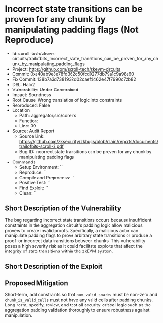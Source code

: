 # Incorrect state transitions can be proven for any chunk by manipulating padding flags (Not Reproduce)

* Id: scroll-tech/zkevm-circuits/trailofbits_Incorrect_state_transitions_can_be_proven_for_any_chunk_by_manipulating_padding_flags
* Project: https://github.com/scroll-tech/zkevm-circuits
* Commit: 0xe40ab9e8e78fd362c50fcd0277db79a1c9a98e60
* Fix Commit: 138b7a3d7381932d02caef4462e47f7990c72b82
* DSL: Halo2
* Vulnerability: Under-Constrained
* Impact: Soundness
* Root Cause: Wrong translation of logic into constraints
* Reproduced: False
* Location
  - Path: aggregator/src/core.rs
  - Function: 
  - Line: 39
* Source: Audit Report
  - Source Link: https://github.com/zksecurity/zkbugs/blob/main/reports/documents/trailofbits-scroll-3.pdf
  - Bug ID: Incorrect state transitions can be proven for any chunk by manipulating padding flags
* Commands
  - Setup Environment: ``
  - Reproduce: ``
  - Compile and Preprocess: ``
  - Positive Test: ``
  - Find Exploit: ``
  - Clean: ``

## Short Description of the Vulnerability

The bug regarding incorrect state transitions occurs because insufficient constraints in the aggregation circuit's padding logic allow malicious provers to create invalid proofs. Specifically, a malicious actor can manipulate padding flags to prove arbitrary state transitions or produce a proof for incorrect data transitions between chunks. This vulnerability poses a high severity risk as it could facilitate exploits that affect the integrity of state transitions within the zkEVM system.

## Short Description of the Exploit



## Proposed Mitigation

Short-term, add constraints so that `num_valid_snarks` must be non-zero and `chunk_is_valid_cells` must not have any valid cells after padding chunks. Long-term, specify, review, and test all security-critical logic such as the aggregation padding validation thoroughly to ensure robustness against manipulation.

